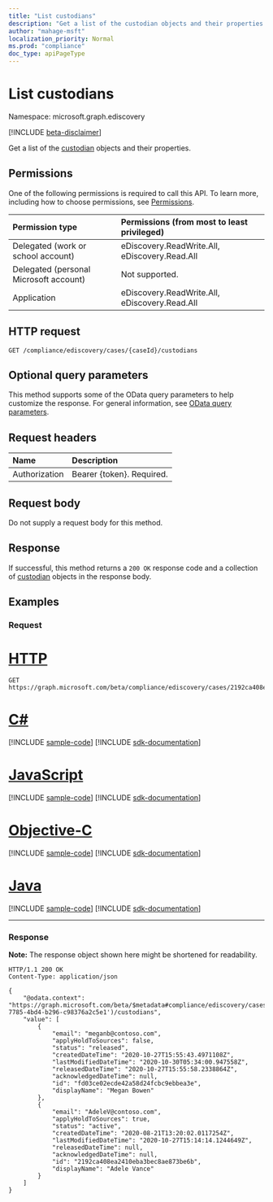```yaml
---
title: "List custodians"
description: "Get a list of the custodian objects and their properties."
author: "mahage-msft"
localization_priority: Normal
ms.prod: "compliance"
doc_type: apiPageType
---
```


# List custodians

Namespace: microsoft.graph.ediscovery

[!INCLUDE [beta-disclaimer](../../includes/beta-disclaimer.md)]

Get a list of the [custodian](../resources/custodian.md) objects and their properties.

## Permissions

One of the following permissions is required to call this API. To learn more, including how to choose permissions, see [Permissions](/graph/permissions-reference).

|Permission type|Permissions (from most to least privileged)|
|:---|:---|
|Delegated (work or school account)|eDiscovery.ReadWrite.All, eDiscovery.Read.All|
|Delegated (personal Microsoft account)|Not supported.|
|Application|eDiscovery.ReadWrite.All, eDiscovery.Read.All|

## HTTP request

<!-- {
  "blockType": "ignored"
}
-->

``` http
GET /compliance/ediscovery/cases/{caseId}/custodians
```

## Optional query parameters

This method supports some of the OData query parameters to help customize the response. For general information, see [OData query parameters](/graph/query-parameters).

## Request headers

|Name|Description|
|:---|:---|
|Authorization|Bearer {token}. Required.|

## Request body

Do not supply a request body for this method.

## Response

If successful, this method returns a `200 OK` response code and a collection of [custodian](../resources/custodian.md) objects in the response body.

## Examples

### Request


# [HTTP](#tab/http)
<!-- {
  "blockType": "request",
  "name": "get_custodian"
}
-->

``` http
GET https://graph.microsoft.com/beta/compliance/ediscovery/cases/2192ca408ea2410eba3bec8ae873be6b/custodians
```
# [C#](#tab/csharp)
[!INCLUDE [sample-code](../includes/snippets/csharp/get-custodian-csharp-snippets.md)]
[!INCLUDE [sdk-documentation](../includes/snippets/snippets-sdk-documentation-link.md)]

# [JavaScript](#tab/javascript)
[!INCLUDE [sample-code](../includes/snippets/javascript/get-custodian-javascript-snippets.md)]
[!INCLUDE [sdk-documentation](../includes/snippets/snippets-sdk-documentation-link.md)]

# [Objective-C](#tab/objc)
[!INCLUDE [sample-code](../includes/snippets/objc/get-custodian-objc-snippets.md)]
[!INCLUDE [sdk-documentation](../includes/snippets/snippets-sdk-documentation-link.md)]

# [Java](#tab/java)
[!INCLUDE [sample-code](../includes/snippets/java/get-custodian-java-snippets.md)]
[!INCLUDE [sdk-documentation](../includes/snippets/snippets-sdk-documentation-link.md)]

---


### Response

**Note:** The response object shown here might be shortened for readability.
<!-- {
  "blockType": "response",
  "truncated": true,
  "@odata.type": "Collection(microsoft.graph.custodian)"
}
-->

``` http
HTTP/1.1 200 OK
Content-Type: application/json

{
    "@odata.context": "https://graph.microsoft.com/beta/$metadata#compliance/ediscovery/cases('4c8f8f70-7785-4bd4-b296-c98376a2c5e1')/custodians",
    "value": [
        {
            "email": "meganb@contoso.com",
            "applyHoldToSources": false,
            "status": "released",
            "createdDateTime": "2020-10-27T15:55:43.4971108Z",
            "lastModifiedDateTime": "2020-10-30T05:34:00.947558Z",
            "releasedDateTime": "2020-10-27T15:55:58.2338864Z",
            "acknowledgedDateTime": null,
            "id": "fd03ce02ecde42a58d24fcbc9ebbea3e",
            "displayName": "Megan Bowen"
        },
        {
            "email": "AdeleV@contoso.com",
            "applyHoldToSources": true,
            "status": "active",
            "createdDateTime": "2020-08-21T13:20:02.0117254Z",
            "lastModifiedDateTime": "2020-10-27T15:14:14.1244649Z",
            "releasedDateTime": null,
            "acknowledgedDateTime": null,
            "id": "2192ca408ea2410eba3bec8ae873be6b",
            "displayName": "Adele Vance"
        }
    ]
}
```
